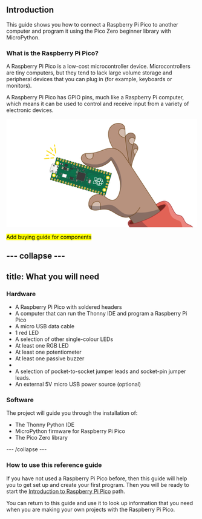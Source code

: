 ## Introduction
This guide shows you how to connect a Raspberry Pi Pico to another computer and program it using the Pico Zero beginner library with MicroPython.

### What is the Raspberry Pi Pico?
A Raspberry Pi Pico is a low-cost microcontroller device. Microcontrollers are tiny computers, but they tend to lack large volume storage and peripheral devices that you can plug in (for example, keyboards or monitors).

A Raspberry Pi Pico has GPIO pins, much like a Raspberry Pi computer, which means it can be used to control and receive input from a variety of electronic devices.

![Image of the small Pico board being held in a hand.](images/pico-hand.png)

<mark>Add buying guide for components</mark>

--- collapse ---
---
title: What you will need
---
### Hardware

+ A Raspberry Pi Pico with soldered headers
+ A computer that can run the Thonny IDE and program a Raspberry Pi Pico
+ A micro USB data cable
+ 1 red LED
+ A selection of other single-colour LEDs
+ At least one RGB LED
+ At least one potentiometer
+ At least one passive buzzer
+ 
+ A selection of pocket-to-socket jumper leads and socket-pin jumper leads.
+ An external 5V micro USB power source (optional) 

### Software

The project will guide you through the installation of:
 
+ The Thonny Python IDE
+ MicroPython firmware for Raspberry Pi Pico
+ The Pico Zero library

--- /collapse ---

### How to use this reference guide

If you have not used a Raspberry Pi Pico before, then this guide will help you to get set up and create your first program. Then you will be ready to start the [Introduction to Raspberry Pi Pico](https://projects.raspberrypi.org/en/pathways/pico-intro) path.

You can return to this guide and use it to look up information that you need when you are making your own projects with the Raspberry Pi Pico.
